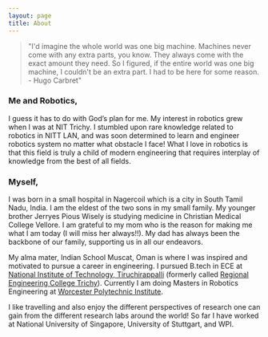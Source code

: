 ```yaml
---
layout: page
title: About
---
```


<blockquote><span class="bqstart">"</span>I'd imagine the whole world was one big machine. Machines never come with any extra parts, you know. They always come with the exact amount they need. So I figured, if the entire world was one big machine, I couldn't be an extra part. I had to be here for some reason. - Hugo Carbret<span class="bqend">"</span></blockquote>
<h3>Me and Robotics,</h3>
<p>I guess it has to do with God’s plan for me. My interest in robotics grew when I was at NIT Trichy. I stumbled upon rare knowledge related to robotics in NITT LAN, and was soon determined to learn and engineer robotics system no matter what obstacle I face! What I love in robotics is that this field is truly a child of modern engineering that requires interplay of knowledge from the best of all fields.</p>
<h3>Myself,</h3>
<p>I was born in a small hospital in Nagercoil which is a city in South Tamil Nadu, India. I am the eldest of the two sons in my small family. My younger brother Jerryes Pious Wisely is studying medicine in Christian Medical College Vellore. I am grateful to my mom who is the reason for making me what I am today (I will miss her always!!). My dad has always been the backbone of our family, supporting us in all our endeavors.</p>
<p>My alma mater, Indian School Muscat, Oman is where I was inspired and motivated to pursue a career in engineering. I pursued B.tech in ECE at <a href="www.nitt.edu">National Institute of Technology, Tiruchirappalli</a> (formerly called  <a href="http://en.wikipedia.org/wiki/National_Institute_of_Technology,_Tiruchirappalli">Regional Engineering College Trichy</a>). Currently I am doing  Masters in Robotics Engineering at <a href="www.wpi.edu">Worcester Polytechnic Institute</a>.</p>

<p>I like travelling and also enjoy the different perspectives of research one can gain from the different research labs around the world! So far I have worked at National University of Singapore, University of Stuttgart, and WPI.</p>

